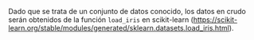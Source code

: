 Dado que se trata de un conjunto de datos conocido, los datos en crudo serán obtenidos de la función `load_iris` en scikit-learn (https://scikit-learn.org/stable/modules/generated/sklearn.datasets.load_iris.html).